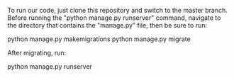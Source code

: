 To run our code, just clone this repository and switch to the master branch. 
Before running the "python manage.py runserver" command, navigate to the directory that contains the "manage.py" file, then be sure to run:

python manage.py makemigrations
python manage.py migrate

After migrating, run:

python manage.py runserver


